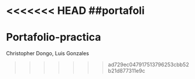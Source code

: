 <<<<<<< HEAD
##portafoli
=======
# Portafolio-practica
Christopher Dongo, Luis Gonzales
>>>>>>> ad729ec047917513796253cbb52b21d877311e9c
